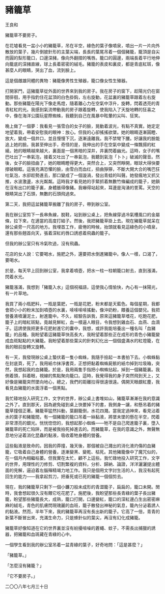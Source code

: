 # 豬籠草
王良和

豬籠草不要房子。

在花墟看見一盆小小的豬籠草，吊在半空，綠色的葉子像噴泉，噴出一片一片向外散放的葉子，幾片倒披針形的主葉尖端，長長的葉尾吊着一個個豬籠，籠頂是自尖而圓的梨形籠口，口邊深赭，像向外翻摺的嘴唇。籠口的圓邊，兩端長着平行地伸向籠底的深赭直線，球上長着密密的絨毛。豬籠的表皮和裏皮，都是青底紅斑，像甚麼人的眼睛，哭出了血，流到臉上。

這是個雌雄同體的異物：豬籠像男性生殖器，籠口像女性生殖器。

打開家門，這豬籠草從外面的世界來到我的房子。我在房子的窗下，趁陽光仍在窗間徘徊，用手指釣住花盆頂的白色掛鈎，左右旋動，花盆裏的豬籠草跟着左右旋動。那些豬籠在陽光下像走馬燈，隨着離心力在空氣中浮升，旋轉，閃着透亮的青青紅紅的光。我感到氣流帶動我的房子跟着旋轉，使我陷入了天旋地轉的狂喜之中，像在海洋公園玩星際蜘蛛，我聽到自己在風暴中眩暈的尖叫、狂笑。

晚上做了一個夢：我看見一張雪白的女子的臉，晃動着波光，有點不真實。她定定地望着我，帶着安慰我的眼神：放心。但我的心卻搖搖欲墜。她的眼睛逐漸圓瞪、放大，變成一個井口，並且慢慢下沉，逐漸遠離我。我不禁彎下腰。好讓我的臉能追上她的臉。我甚至伸出手，奇怪的是，我伸出的手在空氣中變成一條飄揚的紅綾。她的眼睛越來越大，裏面是一個黑暗的深井，井裏閃着幽光。這時，女子的嘴巴吐出了一串氣泡，接着又吐出了一串氣泡，我聽到氣泡「卜卜」破滅的聲音。然後，女子的臉扭曲了，她的眼睛瞪得更大，突然合上，又突然睜開，眼球大得快要撑破眼眶。這張充满恐懼的臉，由雪白而血红，扭曲猙獰，不斷大開大合的嘴巴狂吐氣泡，水卻趁勢進去，那口變成了一個漩渦，發出青蛙的叫聲。她發瘋地又抓又推，水波激盪，水光粼粼。這時我才看見她的手緊抓着無數竹條編成的籠子，她鎖在沒有出口的籠子裏，身體脹得像豬。我嚇得站起來，耳邊是洶湧的詈罵。天空的眼睛哭出了石頭，無數的石頭飛過來。

第二天，我把這盆豬籠草搬離了我的房子，帶到辦公室。

我在辦公室剪下一長串魚線，脫鞋，站到辦公桌上，把魚線穿過冷氣槽風口的金屬條，拉下來，在適當的高度打結子。然後，我把豬籠草掛上去。現在豬籠草就呆在辦公桌旁一尺高的地方。我埋首工作，疲倦的時候，抬頭就看見這綠色的小噴泉，還有那些翹首向天，張着深紅的唇口誘惑着飛蟲的籠子。

但我的辦公室只有冷氣吹過，沒有飛蟲。

花店的女人說：它要喝水，施肥之外，還要把水倒進豬籠中。像人一樣，口渴了，要喝水。

於是，每天早上回到辦公室，我拿着噴壺，把水一柱一柱朝籠口射去，直到漲滿，閃着水光。

豬籠漲滿，我想到「豬籠入水」這個祝福語，這使我心情愉快，內心有一抹陽光，有一片草地。

我買了兩小瓶肥料，一瓶是葉肥，一瓶是花肥，粉末都是天藍色。每個星期，我都會把小小的粉末加到噴壺的水裏，嗦嗦嗦嗦搖動，像沖奶粉，餵養這個嬰兒。我把營養液噴灑泥土，射進籠中。不久，經驗告訴我，原來這豬籠草嗜花，吃飽花肥，籠子上的暗紅斑點，竟越見鮮紅，血一樣逼人眼目，令我想到雞血石、血燕、血滴子。這誘使我把更多花肥射進它的囊中，我想，或許我能培養出一種名叫「血豬籠」的品種。我盼望着這豬籠草快高長大，我盼望着那些正在成形的青色小豬籠變成血斑點點的大豬籠。我盼望着那些葉尖的針刺幻化出一個個盛滿水的紅燈籠，在我的眼前旋轉又旋轉。

有一天，我發現辦公桌上蟄伏着一隻小蜘蛛，我隨手撿起一本書拍下去。小蜘蛛黏在封底頁，死了。我用紙巾抹淨書頁，正想把黏着蜘蛛屍骸的紙巾掉到垃圾箱，突然，我想起我的血豬籠。於是，我用兩隻手指把小蜘蛛拈起，掉到一個豬籠裏。我側着頭，斜着眼，視線的焦點聚向籠口。這時，我覺得我的身子突然飛到天上，又好像是豬籠突然墜向地心，總之，我們的距離拉得很遠很遠。偶開天眼覷紅塵，我看見血豬籠的水面浮着一個黑點。

我忙碌地投入研究工作，文字的世界，辦公桌上書堆如山，豬籠草漸漸在我的意識之外了。直到那天，因為避免碰到桌上快要掉下的書，我側身一讓，和懸吊着的豬籠草撞個正著。豬籠草猛然抖動，葉翻籠倒，水花四濺。當我定過神來，看見沾着水的葉子和豬籠間，有一個豬籠的籠口吊着一絲黏液，將墜未墜的懸在半空，閃着非常漂亮的銀光。恍恍惚惚的，我想起那小蜘蛛——牠不是自己爬進籠子裏，墮入豬籠草的死亡陷阱，而是被我拍死掉進去的。而豬籠草，在我的意識之外，無聲無息地分泌着消化昆蟲的黏液，吸收着牠身體的營養。

這些黏液是致命的。因我的莽撞，幾天後，那個被自己濺出的消化液灼傷的血豬籠，它吸着自己身體的營養，逐漸變黑、變乾、枯死。其他豬籠像中了魔咒似的，在一個月內相繼枯萎。但我實在太忙，顧不上這些。我忙碌地投入研究工作，文字的世界，用理性的刀修剪、切割繁複的資料，分析、歸納、論證，洋洋灑灑提出體面的見解，逼迫着左腦殫精竭力地工作。我只是個用文字討生活的人，我沒有起死回生的能力——我拿起剪刀，把垂死或已死的豬籠一個個剪去。

現在，我的豬籠草只剩下一個小鐮刀般未成形的青澀籠子，扁扁的，籠口未開。閒時，我會想起很久沒有餵它吃花肥了。施肥後，我盼望那些長青綠的葉子長出豬籠，盼望那些豬籠長大，成熟，籠口打開，口邊變紅，籠口的深紅邊凸生出密密麻麻的絨毛，青色的肌膚閃現瑰麗的血班，籠子散發出神秘的氣息，籠內分泌着誘人的黏液。然而，半年下來，我的豬籠草再沒有長出新的籠子。它高了一倍，青青的新葉不斷冒出來，充滿生命力，只是蜂針似的葉尖，再沒有幻化成豬籠。

豬籠草好像知道在它的世界裏並沒有紛擾喧噪的蒼蠅、蚊子，不需長出捕獵的誘器，把豬籠和血斑藏在青綠的心中。

一個學生看到我的辦公室吊着一盆青綠的葉子，好奇地問：「這是甚麼？」

「豬籠草。」

「怎麼沒有豬籠？」

「它不要房子。」

二〇〇八年七月三十日